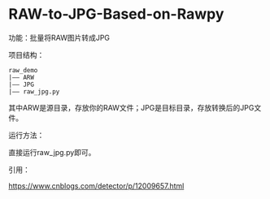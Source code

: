 # RAW-to-JPG-Based-on-Rawpy

功能：批量将RAW图片转成JPG

项目结构：
```
raw_demo
|—— ARW
|—— JPG
|—— raw_jpg.py
```
其中ARW是源目录，存放你的RAW文件；JPG是目标目录，存放转换后的JPG文件。

运行方法：

直接运行raw_jpg.py即可。


引用：

https://www.cnblogs.com/detector/p/12009657.html
